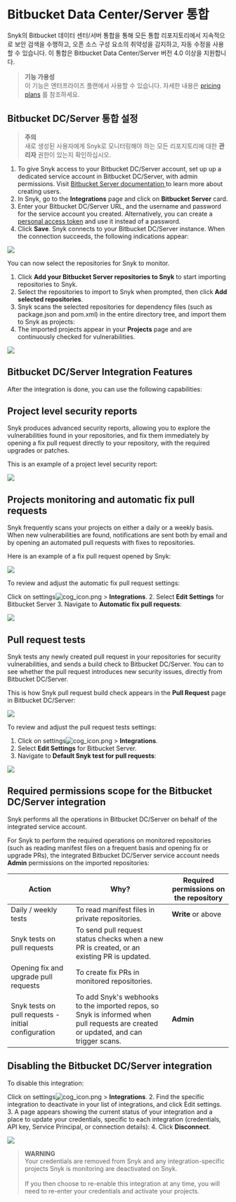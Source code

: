 # Bitbucket Data Center/Server 통합

Snyk의 Bitbucket 데이터 센터/서버 통합을 통해 모든 통합 리포지토리에서 지속적으로 보안 검색을 수행하고, 오픈 소스 구성 요소의 취약성을 감지하고, 자동 수정을 사용할 수 있습니다. 이 통합은 Bitbucket Data Center/Server 버전 4.0 이상을 지원합니다.

> **기능 가용성**\
> 이 기능은 엔터프라이즈 플랜에서 사용할 수 있습니다. 자세한 내용은 [pricing plans](https://snyk.io/plans/) 를 참조하세요.

## Bitbucket DC/Server 통합 설정

> **주의**\
> 새로 생성된 사용자에게 Snyk로 모니터링해야 하는 모든 리포지토리에 대한 **관리자** 권한이 있는지 확인하십시오.

1. To give Snyk access to your Bitbucket DC/Server account, set up up a dedicated service account in Bitbucket DC/Server, with admin permissions. Visit [Bitbucket Server documentation ](https://confluence.atlassian.com/bitbucketserver/users-and-groups-776640439.html#Usersandgroups-Creatingauser)to learn more about creating users.
2. In Snyk, go to the **Integrations** page and click on **Bitbucket Server** card.
3. Enter your Bitbucket DC/Server URL, and the username and password for the service account you created. Alternatively, you can create a [personal access token](https://confluence.atlassian.com/bitbucketserver075/personal-access-tokens-1018784848.html) and use it instead of a password.
4. Click **Save**. Snyk connects to your Bitbucket DC/Server instance. When the connection succeeds, the following indications appear:

![](../../../.gitbook/assets/333.png)

You can now select the repositories for Snyk to monitor.

1. Click **Add your Bitbucket Server repositories to Snyk** to start importing repositories to Snyk.
2. Select the repositories to import to Snyk when prompted, then click **Add selected repositories**.
3. Snyk scans the selected repositories for dependency files (such as package.json and pom.xml) in the entire directory tree, and import them to Snyk as projects:
4. The imported projects appear in your **Projects** page and are continuously checked for vulnerabilities.

![](../../../.gitbook/assets/444%20\(2\)%20\(4\)%20\(4\)%20\(4\)%20\(5\)%20\(4\)%20\(1\)%20\(1\)%20\(1\)%20\(1\)%20\(1\)%20\(1\)%20\(1\)%20\(1\)%20\(1\)%20\(1\)%20\(1\)%20\(1\)%20\(1\)%20\(1\)%20\(1\)%20\(1\)%20\(1\)%20\(17\).png)

## Bitbucket DC/Server Integration Features

After the integration is done, you can use the following capabilities:

## **Project level security reports**

Snyk produces advanced security reports, allowing you to explore the vulnerabilities found in your repositories, and fix them immediately by opening a fix pull request directly to your repository, with the required upgrades or patches.

This is an example of a project level security report:

![](../../../.gitbook/assets/mceclip0-22-%20\(2\)%20\(5\)%20\(6\)%20\(1\)%20\(1\)%20\(1\)%20\(1\)%20\(1\)%20\(1\)%20\(1\)%20\(1\)%20\(1\)%20\(1\)%20\(1\)%20\(1\)%20\(1\)%20\(1\)%20\(1\)%20\(1\)%20\(1\)%20\(1\)%20\(34\).png)

## **Projects monitoring and automatic fix pull requests**

Snyk frequently scans your projects on either a daily or a weekly basis. When new vulnerabilities are found, notifications are sent both by email and by opening an automated pull requests with fixes to repositories.

Here is an example of a fix pull request opened by Snyk:

![](../../../.gitbook/assets/666.png)

To review and adjust the automatic fix pull request settings:

Click on settings![cog\_icon.png](../../../.gitbook/assets/cog\_icon.png) > **Integrations**. 2. Select **Edit Settings** for Bitbucket Server 3. Navigate to **Automatic fix pull requests**:

![](../../../.gitbook/assets/mceclip4%20\(1\)%20\(2\)%20\(6\)%20\(7\)%20\(3\)%20\(1\)%20\(1\)%20\(1\)%20\(1\)%20\(1\)%20\(1\)%20\(1\)%20\(1\)%20\(1\)%20\(1\)%20\(1\)%20\(1\)%20\(1\)%20\(1\)%20\(1\)%20\(1\)%20\(1\)%20\(29\).png)

## **Pull request tests**

Snyk tests any newly created pull request in your repositories for security vulnerabilities, and sends a build check to Bitbucket DC/Server. You can to see whether the pull request introduces new security issues, directly from Bitbucket DC/Server.

This is how Snyk pull request build check appears in the **Pull Request** page in Bitbucket DC/Server:

![](../../../.gitbook/assets/888.png)

To review and adjust the pull request tests settings:

1. Click on settings![cog\_icon.png](../../../.gitbook/assets/cog\_icon.png) > **Integrations**.
2. Select **Edit Settings** for Bitbucket Server.
3. Navigate to **Default Snyk test for pull requests**:

![](../../../.gitbook/assets/999.png)

## Required permissions scope for the Bitbucket DC/Server integration

Snyk performs all the operations in Bitbucket DC/Server on behalf of the integrated service account.

For Snyk to perform the required operations on monitored repositories (such as reading manifest files on a frequent basis and opening fix or upgrade PRs), the integrated Bitbucket DC/Server service account needs **Admin** permissions on the imported repositories:

| **Action**                                          | **Why?**                                                                                                                            | **Required permissions on the repository** |
| --------------------------------------------------- | ----------------------------------------------------------------------------------------------------------------------------------- | ------------------------------------------ |
| Daily / weekly tests                                | To read manifest files in private repositories.                                                                                     | **Write** or above                         |
| Snyk tests on pull requests                         | To send pull request status checks when a new PR is created, or an existing PR is updated.                                          |                                            |
| Opening fix and upgrade pull requests               | To create fix PRs in monitored repositories.                                                                                        |                                            |
| Snyk tests on pull requests - initial configuration | To add Snyk's webhooks to the imported repos, so Snyk is informed when pull requests are created or updated, and can trigger scans. | **Admin**                                  |

## **Disabling the Bitbucket DC/Server integration**

To disable this integration:

Click on settings![cog\_icon.png](../../../.gitbook/assets/cog\_icon.png) > **Integrations**. 2. Find the specific integration to deactivate in your list of integrations, and click Edit settings. 3. A page appears showing the current status of your integration and a place to update your credentials, specific to each integration (credentials, API key, Service Principal, or connection details): 4. Click **Disconnect**.

![](../../../.gitbook/assets/101010.png)

> **WARNING**\
> Your credentials are removed from Snyk and any integration-specific projects Snyk is monitoring are deactivated on Snyk.\
> \
> If you then choose to re-enable this integration at any time, you will need to re-enter your credentials and activate your projects.
